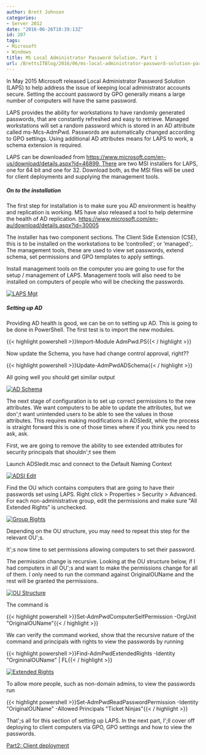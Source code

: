 ```yaml
---
author: Brett Johnson
categories:
- Server 2012
date: "2016-06-26T18:39:13Z"
id: 287
tags:
- Microsoft
- Windows
title: MS Local Administrator Password Solution. Part 1
url: /BrettsITBlog/2016/06/ms-local-administrator-password-solution-part-1/
---
```

In May 2015 Microsoft released Local Administrator Password Solution (LAPS) to help address the issue of keeping local administrator accounts secure. Setting the account password by GPO generally means a large number of computers will have the same password.

LAPS provides the ability for workstations to have randomly generated passwords, that are constantly refreshed and easy to retrieve. Managed workstations will set a random password which is stored in an AD attribute called ms-Mcs-AdmPwd. Passwords are automatically changed according to GPO settings. Using additional AD attributes means for LAPS to work, a schema extension is required.

LAPS can be downloaded from https://www.microsoft.com/en-us/download/details.aspx?id=46899. There are two MSI installers for LAPS, one for 64 bit and one for 32. Download both, as the MSI files will be used for client deployments and supplying the management tools.

##### On to the installation

The first step for installation is to make sure you AD environment is healthy and replication is working. MS have also released a tool to help determine the health of AD replication. https://www.microsoft.com/en-au/download/details.aspx?id=30005

The installer has two component sections. The Client Side Extension (CSE), this is to be installed on the workstations to be &#8216;controlled'; or &#8216;managed';. The management tools, these are used to view set passwords, extend schema, set permissions and GPO templates to apply settings.

Install management tools on the computer you are going to use for the setup / management of LAPS. Management tools will also need to be installed on computers of people who will be checking the passwords.

[![LAPS Mgt](/assets/images/2016/06/MGMT-Selection.png)]({{site.url}}/assets/images/2016/06/MGMT-Selection.png)

##### Setting up AD

Providing AD health is good, we can be on to setting up AD. This is going to be done in PowerShell. The first test is to import the new modules.

{{< highlight powershell >}}Import-Module AdmPwd.PS{{< / highlight >}}

Now update the Schema, you have had change control approval, right??

{{< highlight powershell >}}Update-AdmPwdADSchema{{< / highlight >}}

All going well you should get similar output

[![AD Schema](/assets/images/2016/06/Update-AdmSchema-Output.png)]({{site.url}}/assets/images/2016/06/Update-AdmSchema-Output.png)

The next stage of configuration is to set up correct permissions to the new attributes. We want computers to be able to update the attributes, but we don';t want unintended users to be able to see the values in those attributes. This requires making modifications in ADSIedit, while the process is straight forward this is one of those times where if you think you need to ask, ask.

First, we are going to remove the ability to see extended attributes for security principals that shouldn';t see them

Launch ADSIedit.msc and connect to the Default Naming Context

[![ADSI Edit](/assets/images/2016/06/ADSIedit-Connecto.png)]({{site.url}}/assets/images/2016/06/ADSIedit-Connecto.png)

Find the OU which contains computers that are going to have their passwords set using LAPS. Right click > Properties > Security > Advanced. For each non-administrative group, edit the permissions and make sure "All Extended Rights&#8221; is unchecked.

[![Group Rights](/assets/images/2016/06/GroupRights.png)]({{site.url}}/assets/images/2016/06/GroupRights.png)

Depending on the OU structure, you may need to repeat this step for the relevant OU';s.

It';s now time to set permissions allowing computers to set their password.

The permission change is recursive. Looking at the OU structure below, if I had computers in all OU';s and want to make the permissions change for all of them. I only need to run the command against OriginalOUName and the rest will be granted the permissions.

[![OU Structure](/assets/images/2016/06/OU-structure.png)]({{site.url}}/assets/images/2016/06/OU-structure.png)

The command is

{{< highlight powershell >}}Set-AdmPwdComputerSelfPermission -OrgUnit "OriginalOUName"{{< / highlight >}}

We can verify the command worked, show that the recursive nature of the command and principals with rights to view the passwords by running

{{< highlight powershell >}}Find-AdmPwdExtendedRights -Identity "OrgininalOUName" | FL{{< / highlight >}}

[![Extended Rights](/assets/images/2016/06/AdmPwd-Extended-rights.png)]({{site.url}}/assets/images/2016/06/AdmPwd-Extended-rights.png)

To allow more people, such as non-domain admins, to view the passwords run

{{< highlight powershell >}}Set-AdmPwdReadPasswordPermission -Identity "OriginalOUName" -Allowed Principals "Ticket Ninjas"{{< / highlight >}}

That';s all for this section of setting up LAPS. In the next part, I';ll cover off deploying to client computers via GPO, GPO settings and how to view the passwords.

[Part2: Client deployment](https://sdbrett.com/BrettsITBlog/2016/08/ms-local-administrator-password-solution-part-2/)